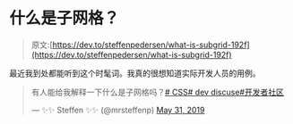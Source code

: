 # 什么是子网格？

> 原文:[https://dev.to/steffenpedersen/what-is-subgrid-192f](https://dev.to/steffenpedersen/what-is-subgrid-192f)

最近我到处都能听到这个时髦词。我真的很想知道实际开发人员的用例。

> 有人能给我解释一下什么是子网格吗？[# CSS](https://twitter.com/hashtag/CSS?src=hash&ref_src=twsrc%5Etfw)[# dev discuse](https://twitter.com/hashtag/DevDiscuss?src=hash&ref_src=twsrc%5Etfw)[#开发者社区](https://twitter.com/hashtag/DeveloperCommunity?src=hash&ref_src=twsrc%5Etfw)
> 
> — ✨✨ Steffen ✨✨ (@mrsteffenp) [May 31, 2019](https://twitter.com/mrsteffenp/status/1134475367195000832?ref_src=twsrc%5Etfw)